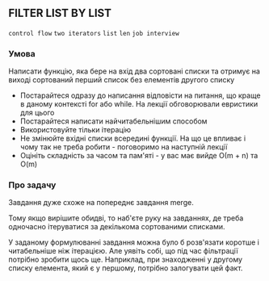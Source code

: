 ## FILTER LIST BY LIST

`control flow` `two iterators` `list` `len` `job interview`

### Умова

Написати функцію, яка бере на вхід два сортовані списки та
отримує на виході сортований перший список без елементів другого списку

* Постарайтеся одразу до написання відповісти на питання, що краще в даному контексті for або while.
На лекції обговорювали евристики для цього
* Постарайтеся написати найчитабельнішим способом
* Використовуйте тільки ітерацію
* Не змінюйте вхідні списки всередині функції. На що це впливає і чому так не треба робити - поговоримо на наступній лекції
* Оцініть складність за часом та пам'яті - у вас має вийде О(m + n) та O(m)


### Про задачу

Завдання дуже схоже на попереднє завдання merge.

Тому якщо вирішите обидві, то наб'єте руку на завданнях, де треба одночасно ітеруватися за декількома сортованими списками.

У заданому формулюванні завдання можна було б розв'язати коротше і читабельніше ніж ітерацією.
Але уявіть собі, що під час фільтрації потрібно зробити щось ще.
Наприклад, при знаходженні у другому списку елемента, який є у першому, потрібно залогувати цей факт.